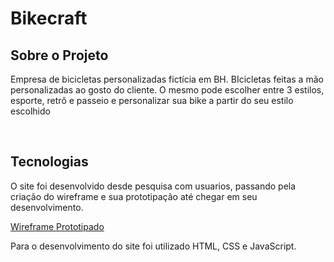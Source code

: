 # Bikecraft


## Sobre o Projeto

<p>Empresa de bicicletas personalizadas fictícia em BH. BIcicletas feitas a mão personalizadas ao gosto do cliente. O mesmo pode escolher entre 3 estilos, esporte, retrô e passeio e personalizar sua bike a partir do seu estilo escolhido<p> <br>

## Tecnologias 
<p>O site foi desenvolvido desde pesquisa com usuarios, passando pela criação do wireframe e sua prototipação até chegar em seu desenvolvimento.<p>
  <a href="https://xd.adobe.com/view/263ca444-8022-4532-a93d-ffcf44e920ed-736f/screen/1ed21d74-1780-4c58-819c-9d88aafa59ec"> Wireframe Prototipado<a>

<p>Para o desenvolvimento do site foi utilizado HTML, CSS e JavaScript.<p>
